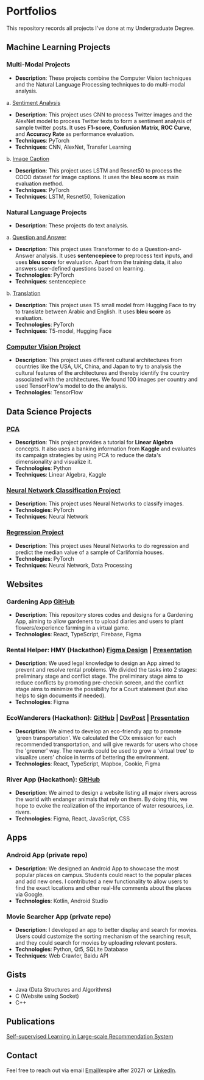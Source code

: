 # Portfolios
This repository records all projects I've done at my Undergraduate Degree.

## Machine Learning Projects
### Multi-Modal Projects
- **Description**: These projects combine the Computer Vision techniques and the Natural Language Processing techniques to do multi-modal analysis.

a. [Sentiment Analysis](https://drive.google.com/file/d/1uq3bDCXWG71MLphYDAJaV1r8xU-tr-KN/view?usp=sharing)
- **Description**: This project uses CNN to process Twitter images and the AlexNet model to process Twitter texts to form a sentiment analysis of sample twitter posts. It uses **F1-score**, **Confusion Matrix**, **ROC Curve**, and **Accuracy Rate** as performance evaluation.
- **Techniques**: PyTorch
- **Techniques**: CNN, AlexNet, Transfer Learning

b. [Image Caption](https://drive.google.com/file/d/1cgXCvYCAldE0zmAiYyTpWB-GihDpCzYm/view?usp=sharing)
- **Description**: This project uses LSTM and Resnet50 to process the COCO dataset for image captions. It uses the **bleu score** as main evaluation method.
- **Techniques**: PyTorch
- **Techniques**: LSTM, Resnet50, Tokenization

### Natural Language Projects
- **Description**: These projects do text analysis.

a. [Question and Answer](https://drive.google.com/file/d/1jMgQu4osEdKeIvyHPi3Z5qgrVF3c2Rah/view?usp=sharing)
- **Description**: This project uses Transformer to do a Question-and-Answer analysis. It uses **sentencepiece** to preprocess text inputs, and uses **bleu score** for evaluation. Apart from the training data, it also answers user-defined questions based on learning.
- **Technologies**: PyTorch
- **Techniques**: sentencepiece

b. [Translation](https://drive.google.com/file/d/1PC6J1A_Dce-ey5l4qfI7aAq9A0WEvmXX/view?usp=sharing)
- **Description**: This project uses T5 small model from Hugging Face to try to translate between Arabic and English. It uses **bleu score** as evaluation.
- **Technologies**: PyTorch
- **Techniques**: T5-model, Hugging Face

### [Computer Vision Project](https://drive.google.com/file/d/1dOtK1qS9Y6S779Hno0xsI90m1NqqfWqP/view?usp=sharing)
- **Description**: This project uses different cultural architectures from countries like the USA, UK, China, and Japan to try to analysis the cultural features of the architectures and thereby identify the country associated with the architectures. We found 100 images per country and used TensorFlow's model to do the analysis.
- **Technologies**: TensorFlow

## Data Science Projects
### [PCA](https://drive.google.com/file/d/1s-BIyeT2bVVgg0ts5U82qXQ9RbVSM3h_/view?usp=sharing)
- **Description**: This project provides a tutorial for **Linear Algebra** concepts. It also uses a banking information from **Kaggle** and evaluates its campaign strategies by using PCA to reduce the data's dimensionality and visualize it.
- **Technologies**: Python
- **Techniques**: Linear Algebra, Kaggle

### [Neural Network Classification Project](https://drive.google.com/file/d/1K7Dtah9sucGwPp18tV9U2X0feEfw24bv/view?usp=sharing)
- **Description**: This project uses Neural Networks to classify images.
- **Technologies**: PyTorch
- **Techniques**: Neural Network

### [Regression Project](https://drive.google.com/file/d/1yHH2MaqK9E-fcQvGKss1QqXvl94pBMYy/view?usp=sharing)
- **Description**: This project uses Neural Networks to do regression and predict the median value of a sample of Carlifornia houses.
- **Technologies**: PyTorch
- **Techniques**: Neural Network, Data Processing

## Websites
### Gardening App [GitHub](https://github.com/Lyxxx2003/Gardening-App)
- **Description**: This repository stores codes and designs for a Gardening App, aiming to allow gardeners to upload diaries and users to plant flowers/experience farming in a virtual game.
- **Technologies**: React, TypeScript, Firebase, Figma

### Rental Helper: HMY (Hackathon) [Figma Design](https://www.figma.com/design/7E5QuDZzjneMMSrpzt4njJ/Legal-Hackathon---HMY?node-id=0-1&t=I16whWC3r8zOleAz-0) | [Presentation](https://docs.google.com/presentation/d/1slWyXDOUP7oNCNrgSD_iMsOuCFa7dVGi/edit?usp=sharing&ouid=109272171345780345599&rtpof=true&sd=true)
- **Description**: We used legal knowledge to design an App aimed to prevent and resolve rental problems. We divided the tasks into 2 stages: preliminary stage and conflict stage. The preliminary stage aims to reduce conflicts by promoting pre-checkin screen, and the conflict stage aims to minimize the possibility for a Court statement (but also helps to sign documents if needed).
- **Technologies**: Figma

### EcoWanderers (Hackathon): [GitHub](https://github.com/Lyxxx2003/EcoWanderers) | [DevPost](https://devpost.com/software/ecowanderers-do873p) | [Presentation](https://docs.google.com/presentation/d/1g_uU6NNqzgWo0k9AJ0HWYwPFoUUo47Ts8Df9HgXIrSE/edit?usp=sharing)
- **Description**: We aimed to develop an eco-friendly app to promote 'green transportation'. We calculated the COx emission for each recommended transportation, and will give rewards for users who chose the 'greener' way. The rewards could be used to grow a 'virtual tree' to visualize users' choice in terms of bettering the environment.
- **Technologies**: React, TypeScript, Mapbox, Cookie, Figma

### River App (Hackathon): [GitHub](https://github.com/Lyxxx2003/River-App)
- **Description**: We aimed to design a website listing all major rivers across the world with endanger animals that rely on them. By doing this, we hope to evoke the realization of the importance of water resources, i.e. rivers.
- **Technologies**: Figma, React, JavaScript, CSS

## Apps
### Android App (private repo)
- **Description**: We designed an Android App to showcase the most popular places on campus. Students could react to the popular places and add new ones. I contributed a new functionality to allow users to find the exact locations and other real-life comments about the places via Google.
- **Technologies**: Kotlin, Android Studio

### Movie Searcher App (private repo)
- **Description**: I developed an app to better display and search for movies. Users could customize the sorting mechanism of the searching result, and they could search for movies by uploading relevant posters.
- **Technologies**: Python, Qt5, SQLite Database
- **Techniques**: Web Crawler, Baidu API

## Gists
- Java (Data Structures and Algorithms)
- C (Website using Socket)
- C++

## Publications
[Self-supervised Learning in Large-scale Recommendation System](https://www.ewadirect.com/proceedings/tns/article/view/8370)

## Contact
Feel free to reach out via email [Email](yl5574@columbia.edu)(expire after 2027) or [LinkedIn](https://www.linkedin.com/in/yuxin-li-b0aba3266/).
